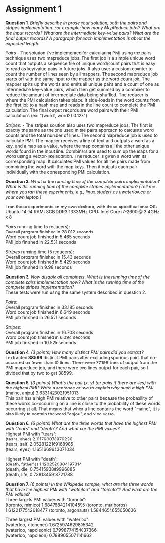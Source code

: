 Assignment 1
============

**Question 1.** _Briefly describe in prose your solution, both the pairs and stripes implementation. For example: how many MapReduce jobs? What are the input records? What are the intermediate key-value pairs? What are the final output records? A paragraph for each implementation is about the expected length._

*Pairs* - The solution I've implemented for calculating PMI using the pairs technique uses two mapreduce jobs. The first job is a simple unique word count that outputs a sequence file of unique word/count pairs that is easy to read as key/value pairs in future jobs. It also uses a custom counter to count the number of lines seen by all mappers. The second mapreduce job starts off with the same input to the mapper as the word count job. The mapper splits up the words and emits all unique pairs and a count of one as intermediate key-value pairs, which then get summed by a combiner to reduce the amount of intermediate data being shuffled. The reducer is where the PMI calculation takes place. It side-loads in the word counts from the first job to a hash map and reads in the line count to complete the PMI calculation. The final output records are word pairs with their PMI calculations (ex: "(word1, word2) 0.123").

*Stripes:* - The stripes solution also uses two mapreduce jobs. The first is exactly the same as the one used in the pairs approach to calculate word counts and the total number of lines. The second mapreduce job is used to calculate PMI. The mapper receives a line of text and outputs a word as a key, and a map as a value, where the map contains all the other unique words found in the input line. Combiners are used to sum up the maps for a word using a vector-like addition. The reducer is given a word with its corresponding map. It calculates PMI values for all the pairs made from combining the word with the map keys. Then it outputs each pair individually with the corresponding PMI calculation.

**Question 2.** _What is the running time of the complete pairs implementation? What is the running time of the complete stripes implementation? (Tell me where you ran these experiments, e.g., linux.student.cs.uwaterloo.ca or your own laptop.)_

I ran these experiments on my own desktop, with these specifications:
OS: Ubuntu 14.04
RAM: 8GB DDR3 1333MHz
CPU: Intel Core i7-2600 @ 3.4GHz x 8

*Pairs* running time (5 reducers):  
Overall program finished in 28.012 seconds  
 	Word count job finished in 5.465 seconds  
 	PMI job finished in 22.531 seconds   	
 	
*Stripes* running time (5 reducers):  
Overall program finished in 15.43 seconds  
	Word count job finished in 5.429 seconds  
	PMI job finished in 9.98 seconds  
	

**Question 3.** _Now disable all combiners. What is the running time of the complete pairs implementation now? What is the running time of the complete stripes implementation?_  
These tests were run using the same system described in question 2.

*Pairs*:  
Overall program finished in 33.185 seconds  
	Word count job finished in 6.649 seconds  
	PMI job finished in 26.521 seconds  
	
*Stripes*:  
Overall program finished in 16.708 seconds  
	Word count job finished in 6.094 seconds  
	PMI job finished in 10.525 seconds  
 
 
 **Question 4.** _(3 points) How many distinct PMI pairs did you extract?_  
I extracted **38599** distinct PMI pairs after excluding spurious pairs that co-occurred on fewer than 10 lines. There were 77198 lines of output from the PMI mapreduce job, and there were two lines output for each pair, so I divided that by two to get 38599.
 
 **Question 5.** _(3 points) What's the pair (x, y) (or pairs if there are ties) with the highest PMI? Write a sentence or two to explain why such a high PMI._  
(maine, anjou)	3.6331423021951013  
This pair has a high PMI relative to other pairs because the probability of these words co-occurring on a line is close to the probability of these words occurring at all. That means that when a line contains the word "maine", it is also likely to contain the word "anjou", and vice versa.  

 **Question 6.** _(6 points) What are the three words that have the highest PMI with "tears" and "death"? And what are the PMI values?_  
 Highest PMI with "tears":  
(tears, shed)	2.111790076876236  
(tears, salt)	2.0528122169168985  
(tears, eyes)	1.1651669643071034  

Highest PMI with "death":  
(death, father's)	1.1202520304197314  
(death, die)	0.7541593889996885  
(death, life)	0.7381345918721788  

**Question 7.** _(6 points) In the Wikipedia sample, what are the three words that have the highest PMI with "waterloo" and "toronto"? And what are the PMI values?_  
Three largets PMI values with "toronto":  
(toronto, mimico)       1.6847684214104595
(toronto, marlboros)    1.6122177542618477
(toronto, argonauts)    1.5844654655050636
  
Three largest PMI values with "waterloo":  
(waterloo, kitchener)   1.6725974629805342  
(waterloo, napoleonic)  0.7998774154037366  
(waterloo, napoleon)    0.7889055071141662  



